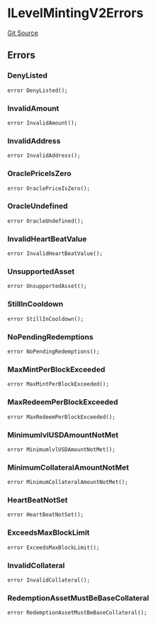 # ILevelMintingV2Errors
[Git Source](https://github.com/Level-Money/contracts/blob/cdcafc63c9abdb8c667176cf6dd45d63276ad690/src/v2/interfaces/level/ILevelMintingV2.sol)


## Errors
### DenyListed

```solidity
error DenyListed();
```

### InvalidAmount

```solidity
error InvalidAmount();
```

### InvalidAddress

```solidity
error InvalidAddress();
```

### OraclePriceIsZero

```solidity
error OraclePriceIsZero();
```

### OracleUndefined

```solidity
error OracleUndefined();
```

### InvalidHeartBeatValue

```solidity
error InvalidHeartBeatValue();
```

### UnsupportedAsset

```solidity
error UnsupportedAsset();
```

### StillInCooldown

```solidity
error StillInCooldown();
```

### NoPendingRedemptions

```solidity
error NoPendingRedemptions();
```

### MaxMintPerBlockExceeded

```solidity
error MaxMintPerBlockExceeded();
```

### MaxRedeemPerBlockExceeded

```solidity
error MaxRedeemPerBlockExceeded();
```

### MinimumlvlUSDAmountNotMet

```solidity
error MinimumlvlUSDAmountNotMet();
```

### MinimumCollateralAmountNotMet

```solidity
error MinimumCollateralAmountNotMet();
```

### HeartBeatNotSet

```solidity
error HeartBeatNotSet();
```

### ExceedsMaxBlockLimit

```solidity
error ExceedsMaxBlockLimit();
```

### InvalidCollateral

```solidity
error InvalidCollateral();
```

### RedemptionAssetMustBeBaseCollateral

```solidity
error RedemptionAssetMustBeBaseCollateral();
```

